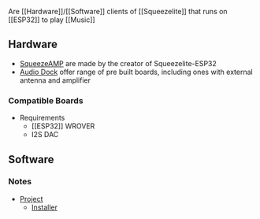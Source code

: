 Are [[Hardware]]/[[Software]] clients of [[Squeezelite]] that runs on [[ESP32]] to play [[Music]]
## Hardware
- [SqueezeAMP](https://github.com/philippe44/SqueezeAMP) are made by the creator of Squeezelite-ESP32
- [Audio Dock](https://github.com/sonocotta/esp32-audio-dock) offer range of pre built boards, including ones with external antenna and amplifier 
### Compatible Boards
- Requirements
	- [[ESP32]] WROVER
	- I2S DAC
## Software
### Notes
- [Project](https://github.com/sle118/squeezelite-esp32)
	- [Installer](https://sle118.github.io/squeezelite-esp32-installer/)